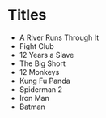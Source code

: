 # Titles

- A River Runs Through It
- Fight Club
- 12 Years a Slave
- The Big Short
- 12 Monkeys
- Kung Fu Panda
- Spiderman 2
- Iron Man
- Batman
